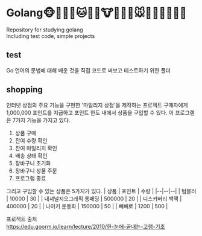 

# Golang🐵🐶🐺🦊🐱🦁🐯🐮🐷🐗🦒🐭🐹🐰🐻🐨🐼🐸
Repository for studying golang  
Including test code, simple projects

## test
Go 언어의 문법에 대해 배운 것을 직접 코드로 써보고 테스트하기 위한 폴더

## shopping
인터넷 상점의 주요 기능을 구현한 '마일리지 상점'을 제작하는 프로젝트
구매자에게 1,000,000 포인트를 지급하고 포인트 한도 내에서 상품을 구입할 수 있다.
이 프로그램은 7가지 기능을 가지고 있다.
1. 상품 구매
2. 잔여 수량 확인
3. 잔여 마일리지 확인
4. 배송 상태 확인
5. 장바구니 초기화
6. 장바구니 상품 주문
7. 프로그램 종료

그리고 구입할 수 있는 상품은 5가지가 있다.
| 상품 | 포인트 | 수량 |
|--|--|--|
| 텀블러 | 10000 | 30 |
| 내셔널지오그래픽 롱패딩 | 500000 | 20 |
| 디스커버리 백팩 | 400000 | 20 |
| 나이키 운동화 | 150000 | 50 |
| 빼빼로 | 1200 | 500 |

프로젝트 출처  
https://edu.goorm.io/learn/lecture/2010/한-눈에-끝내는-고랭-기초